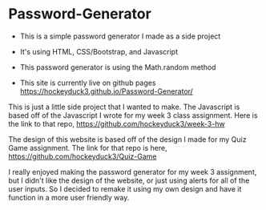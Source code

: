 # Password-Generator

* This is a simple password generator I made as a side project

* It's using HTML, CSS/Bootstrap, and Javascript

* This password generator is using the Math.random method

* This site is currently live on github pages https://hockeyduck3.github.io/Password-Generator/

This is just a little side project that I wanted to make. The Javascript is based off of the Javascript I wrote for my week 3 class assignment. Here is the link to that repo, https://github.com/hockeyduck3/week-3-hw

The design of this website is based off of the design I made for my Quiz Game assignment. The link for that repo is here, https://github.com/hockeyduck3/Quiz-Game

I really enjoyed making the password generator for my week 3 assignment, but I didn't like the design of the website, or just using alerts for all of the user inputs. So I decided to remake it using my own design and have it function in a more user friendly way.
